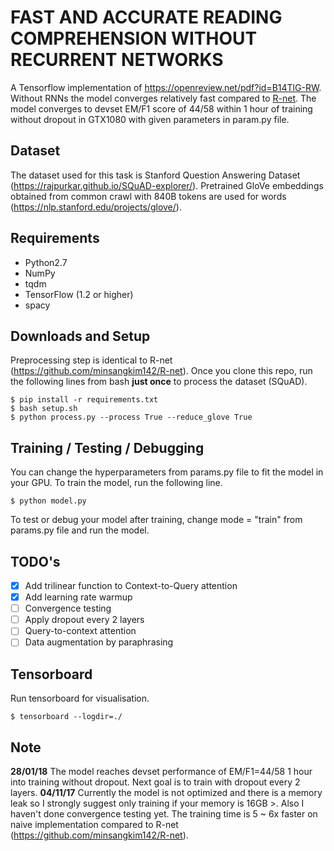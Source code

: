# FAST AND ACCURATE READING COMPREHENSION WITHOUT RECURRENT NETWORKS
A Tensorflow implementation of https://openreview.net/pdf?id=B14TlG-RW. Without RNNs the model converges relatively fast compared to [R-net](https://github.com/minsangkim142/R-net). The model converges to devset EM/F1 score of 44/58 within 1 hour of training without dropout in GTX1080 with given parameters in param.py file.

## Dataset
The dataset used for this task is Stanford Question Answering Dataset (https://rajpurkar.github.io/SQuAD-explorer/). Pretrained GloVe embeddings obtained from common crawl with 840B tokens are used for words (https://nlp.stanford.edu/projects/glove/).

## Requirements
  * Python2.7
  * NumPy
  * tqdm
  * TensorFlow (1.2 or higher)
  * spacy

## Downloads and Setup
Preprocessing step is identical to R-net (https://github.com/minsangkim142/R-net). Once you clone this repo, run the following lines from bash **just once** to process the dataset (SQuAD).
```shell
$ pip install -r requirements.txt
$ bash setup.sh
$ python process.py --process True --reduce_glove True
```

## Training / Testing / Debugging
You can change the hyperparameters from params.py file to fit the model in your GPU. To train the model, run the following line.
```shell
$ python model.py
```
To test or debug your model after training, change mode = "train" from params.py file and run the model.

## TODO's
- [x] Add trilinear function to Context-to-Query attention
- [x] Add learning rate warmup
- [ ] Convergence testing
- [ ] Apply dropout every 2 layers
- [ ] Query-to-context attention
- [ ] Data augmentation by paraphrasing

## Tensorboard
Run tensorboard for visualisation.
```shell
$ tensorboard --logdir=./
```

## Note
**28/01/18**
The model reaches devset performance of EM/F1=44/58 1 hour into training without dropout. Next goal is to train with dropout every 2 layers.
**04/11/17**
Currently the model is not optimized and there is a memory leak so I strongly suggest only training if your memory is 16GB >. Also I haven't done convergence testing yet. The training time is 5 ~ 6x faster on naive implementation compared to R-net (https://github.com/minsangkim142/R-net).
